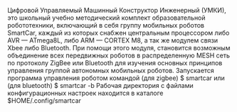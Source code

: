 Цифровой Управляемый Машинный Конструктор Инженерный (УМКИ), это школьный учебно методический комплект образовательной робототехники, включающий в себя группу мобильных роботов SmartCar, каждый из которых снабжен центральным процессором либо AVR — ATmega8L, либо ARM — CORTEX M8, а так же модулем связи Xbee либо Bluetooth. При помощи этого модуля, становится возможным объединение всех передвижных роботов в распределенную MESH сеть по протоколу ZigBee или Bluetooth для изучения основных принципов управления группой автономных мобильных роботов. Запускается программа управления роботом командой (для zigbee) 
$ smartcar
 или  (для bluetooth)
$ smartcar -b
Рабочая директория с файлами конфигурационных настроек находится в каталоге $HOME/.config/smartcar
